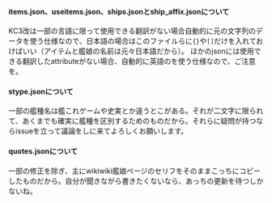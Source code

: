 #### items.json、useitems.json、ships.jsonとship_affix.jsonについて

KC3改は一部の言語に限って使用できる翻訳がない場合自動的に元の文字列のデータを使う仕様なので、日本語の場合はこのファイルらに`{}`や`[]`だけを入れておけばいい（アイテムと艦娘の名前は元々日本語だから）。
ほかのjsonには使用できる翻訳したattributeがない場合、自動的に英語のを使う仕様なので、ご注意を。

#### stype.jsonについて
一部の艦種名は艦これゲームや史実とか違うとこがある。それが二文字に限られて、あくまでも確実に艦種を区別するためのものだから。それらに疑問が持つならissueを立って議論をしに来てよろしくお願いします。

#### quotes.jsonについて
一部の修正を除ぎ、主にwikiwiki艦娘ページのセリフをそのままこっちにコピーしたものだから。自分が聞きながら書きたくないなら、あっちの更新を待つしかないね。
